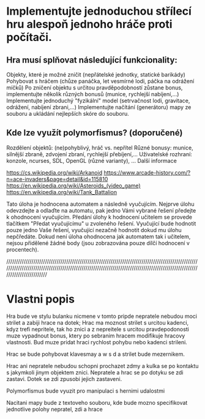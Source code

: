 # Implementujte jednoduchou střílecí hru alespoň jednoho hráče proti počítači.

## Hra musí splňovat následující funkcionality:

 Objekty, které je možné zničit (nepřátelské jednotky, statické barikády)
 Pohybovat s hráčem (chůze panáčka, let vesmírné lodi, páčka na odrážení míčků)
 Po zničení objektu s určitou pravděpodobností zůstane bonus, implementujte několik různých bonusů (munice, rychlejší nabíjení,...)
 Implementujte jednoduchý "fyzikální" model (setrvačnost lodi, gravitace, odrážení, nabíjení zbrani,...)
 Implementujte načítání (generátoru) mapy ze souboru a ukládání nejlepších skóre do souboru.

## Kde lze využít polymorfismus? (doporučené)

 Rozdělení objektů: (ne)pohyblivý, hráč vs. nepřítel
 Různé bonusy: munice, silnější zbraně, zdvojení zbraní, rychlejší přebíjení,...
 Uživatelské rozhraní: konzole, ncurses, SDL, OpenGL (různé varianty), ...
 Další informace

https://cs.wikipedia.org/wiki/Arkanoid
https://www.arcade-history.com/?n=ace-invaders&page=detail&id=115810
https://en.wikipedia.org/wiki/Asteroids_(video_game)
https://en.wikipedia.org/wiki/Tank_Battalion

Tato úloha je hodnocena automatem a následně vyučujícím. Nejprve úlohu odevzdejte a odlaďte na automatu, pak jedno Vámi vybrané řešení předejte k ohodnocení vyučujícím. Předání úlohy k hodnocení učitelem se provede tlačítkem "Předat vyučujícímu" u zvoleného řešení. Vyučující bude hodnotit pouze jedno Vaše řešení, vyučující nezačně hodnotit dokud mu úlohu nepčředáte. Dokud není úloha ohodnocena jak automatem tak i učitelem, nejsou přidělené žádné body (jsou zobrazována pouze dílčí hodnocení v procentech).

///////////////////////////////////////////////////////////////////////////////////////////////////////////////////////////////////////////////////////////////////////////////////////////////////////////////////////////

# Vlastni popis

Hra bude ve stylu bulanku nicmene v tomto pripde nepratele nebudou moci strilet a zabiji hrace na dotek;
Hrac ma moznost strilet s urcitou kadenci, kdyz trefi nepritele, tak ho znici a z nepreitele s urcitou pravdepodonosti muze vypadnout bonus,
ktery po sebranim hracem modifikuje hracovy vlastnosti. Bud muze pridat hraci rychlost pohybu nebo kadenci strileni.

Hrac se bude pohybovat klavesmay a w s d a strilet bude mezernikem.

Hrac ani nepratele nebudou schopni prochazet zdmy a kulka se po kontaktu s jakymkoli jinym objektem znici. Nepratele a hrac se po dotyku se zdi zastavi.
Dotek se zdi zpusobi jejich zastaveni.

Polymorfismus bude vyuzit pro manipulaci s hernimi udalostmi 

Nacitani mapy bude z textoveho souboru, kde bude mozno specifikovat jednotlive polohy nepratel, zdi a hrace
